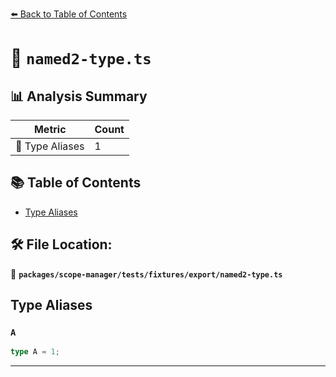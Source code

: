 [⬅️ Back to Table of Contents](../../../../../index.md)

# 📄 `named2-type.ts`

## 📊 Analysis Summary

| Metric | Count |
|--------|-------|
| 📑 Type Aliases | 1 |

## 📚 Table of Contents

- [Type Aliases](#type-aliases)

## 🛠️ File Location:
📂 **`packages/scope-manager/tests/fixtures/export/named2-type.ts`**

## Type Aliases

### `A`

```ts
type A = 1;
```


---